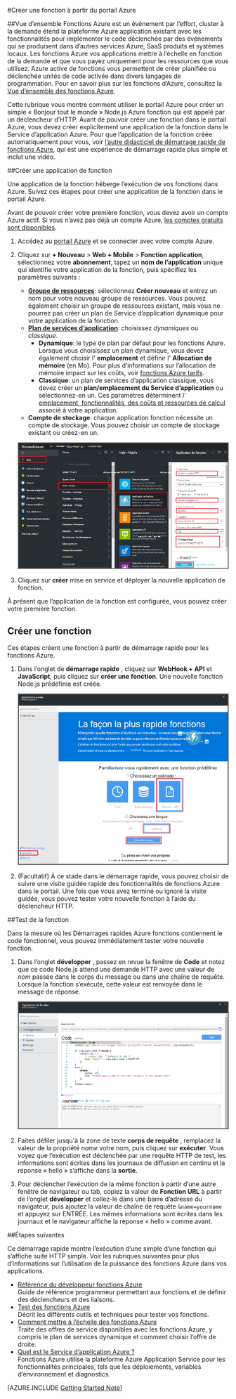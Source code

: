 <properties
   pageTitle="Créer une fonction à partir du portail Azure | Microsoft Azure"
   description="Créer votre première fonction Azure, une application sans serveur, en moins de deux minutes."
   services="functions"
   documentationCenter="na"
   authors="ggailey777"
   manager="erikre"
   editor=""
   tags=""
/>

<tags
   ms.service="functions"
   ms.devlang="multiple"
   ms.topic="article"
   ms.tgt_pltfrm="multiple"
   ms.workload="na"
   ms.date="09/08/2016"
   ms.author="glenga"/>

#<a name="create-a-function-from-the-azure-portal"></a>Créer une fonction à partir du portail Azure

##<a name="overview"></a>Vue d’ensemble
Fonctions Azure est un événement par l’effort, cluster à la demande étend la plateforme Azure application existant avec les fonctionnalités pour implémenter le code déclenchée par des événements qui se produisent dans d’autres services Azure, SaaS produits et systèmes locaux. Les fonctions Azure vos applications mettre à l’échelle en fonction de la demande et que vous payez uniquement pour les ressources que vous utilisez. Azure active de fonctions vous permettent de créer planifiée ou déclenchée unités de code activée dans divers langages de programmation. Pour en savoir plus sur les fonctions d’Azure, consultez la [Vue d’ensemble des fonctions Azure](functions-overview.md).

Cette rubrique vous montre comment utiliser le portail Azure pour créer un simple « Bonjour tout le monde » Node.js Azure fonction qui est appelé par un déclencheur d’HTTP. Avant de pouvoir créer une fonction dans le portail Azure, vous devez créer explicitement une application de la fonction dans le Service d’application Azure. Pour que l’application de la fonction créée automatiquement pour vous, voir [l’autre didacticiel de démarrage rapide de fonctions Azure](functions-create-first-azure-function.md), qui est une expérience de démarrage rapide plus simple et inclut une vidéo.

##<a name="create-a-function-app"></a>Créer une application de fonction

Une application de la fonction héberge l’exécution de vos fonctions dans Azure. Suivez ces étapes pour créer une application de la fonction dans le portail Azure.

Avant de pouvoir créer votre première fonction, vous devez avoir un compte Azure actif. Si vous n’avez pas déjà un compte Azure, [les comptes gratuits sont disponibles](https://azure.microsoft.com/free/).

1. Accédez au [portail Azure](https://portal.azure.com) et se connecter avec votre compte Azure.

2. Cliquez sur **+ Nouveau** > **Web + Mobile** > **Fonction application**, sélectionnez votre **abonnement**, tapez un **nom de l’application** unique qui identifie votre application de la fonction, puis spécifiez les paramètres suivants :

    + **[Groupe de ressources](../azure-portal/resource-group-portal.md/)**: sélectionnez **Créer nouveau** et entrez un nom pour votre nouveau groupe de ressources. Vous pouvez également choisir un groupe de ressources existant, mais vous ne pourrez pas créer un plan de Service d’application dynamique pour votre application de la fonction.
    + **[Plan de services d’application](../app-service/azure-web-sites-web-hosting-plans-in-depth-overview.md)**: choisissez *dynamiques* ou *classique*. 
        + **Dynamique**: le type de plan par défaut pour les fonctions Azure. Lorsque vous choisissez un plan dynamique, vous devez également choisir l' **emplacement** et définir l' **Allocation de mémoire** (en Mo). Pour plus d’informations sur l’allocation de mémoire impact sur les coûts, voir [fonctions Azure tarifs](https://azure.microsoft.com/pricing/details/functions/). 
        + **Classique**: un plan de services d’application classique, vous devez créer un **plan/emplacement du Service d’application** ou sélectionnez-en un. Ces paramètres déterminent l' [emplacement, fonctionnalités, des coûts et ressources de calcul](https://azure.microsoft.com/pricing/details/app-service/) associé à votre application.  
    + **Compte de stockage**: chaque application fonction nécessite un compte de stockage. Vous pouvez choisir un compte de stockage existant ou créez-en un. 

    ![Créer nouvelle application de la fonction dans le portail Azure](./media/functions-create-first-azure-function-azure-portal/function-app-create-flow.png)

3. Cliquez sur **créer** mise en service et déployer la nouvelle application de fonction.  

À présent que l’application de la fonction est configurée, vous pouvez créer votre première fonction.

## <a name="create-a-function"></a>Créer une fonction

Ces étapes créent une fonction à partir de démarrage rapide pour les fonctions Azure.

1. Dans l’onglet de **démarrage rapide** , cliquez sur **WebHook + API** et **JavaScript**, puis cliquez sur **créer une fonction**. Une nouvelle fonction Node.js prédéfinie est créée. 

    ![](./media/functions-create-first-azure-function-azure-portal/function-app-quickstart-node-webhook.png)

2. (Facultatif) À ce stade dans le démarrage rapide, vous pouvez choisir de suivre une visite guidée rapide des fonctionnalités de fonctions Azure dans le portail.   Une fois que vous avez terminé ou ignoré la visite guidée, vous pouvez tester votre nouvelle fonction à l’aide du déclencheur HTTP.

##<a name="test-the-function"></a>Test de la fonction

Dans la mesure où les Démarrages rapides Azure fonctions contiennent le code fonctionnel, vous pouvez immédiatement tester votre nouvelle fonction.

1. Dans l’onglet **développer** , passez en revue la fenêtre de **Code** et notez que ce code Node.js attend une demande HTTP avec une valeur de *nom* passée dans le corps du message ou dans une chaîne de requête. Lorsque la fonction s’exécute, cette valeur est renvoyée dans le message de réponse.

    ![](./media/functions-create-first-azure-function-azure-portal/function-app-develop-tab-testing.png)

2. Faites défiler jusqu'à la zone de texte **corps de requête** , remplacez la valeur de la propriété *name* votre nom, puis cliquez sur **exécuter**. Vous voyez que l’exécution est déclenchée par une requête HTTP de test, les informations sont écrites dans les journaux de diffusion en continu et la réponse « hello » s’affiche dans la **sortie**. 

3. Pour déclencher l’exécution de la même fonction à partir d’une autre fenêtre de navigateur ou tab, copiez la valeur de **Fonction URL** à partir de l’onglet **développer** et collez-le dans une barre d’adresse du navigateur, puis ajoutez la valeur de chaîne de requête `&name=yourname` et appuyez sur ENTRÉE. Les mêmes informations sont écrites dans les journaux et le navigateur affiche la réponse « hello » comme avant.

##<a name="next-steps"></a>Étapes suivantes

Ce démarrage rapide montre l’exécution d’une simple d’une fonction qui s’affiche suite HTTP simple. Voir les rubriques suivantes pour plus d’informations sur l’utilisation de la puissance des fonctions Azure dans vos applications.

+ [Référence du développeur fonctions Azure](functions-reference.md)  
Guide de référence programmeur permettant aux fonctions et de définir des déclencheurs et des liaisons.
+ [Test des fonctions Azure](functions-test-a-function.md)  
Décrit les différents outils et techniques pour tester vos fonctions.
+ [Comment mettre à l’échelle des fonctions Azure](functions-scale.md)  
Traite des offres de service disponibles avec les fonctions Azure, y compris le plan de services dynamique et comment choisir l’offre de droite. 
+ [Quel est le Service d’application Azure ?](../app-service/app-service-value-prop-what-is.md)  
Fonctions Azure utilise la plateforme Azure Application Service pour les fonctionnalités principales, tels que les déploiements, variables d’environnement et diagnostics. 

[AZURE.INCLUDE [Getting Started Note](../../includes/functions-get-help.md)]
